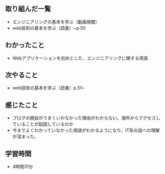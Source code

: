 ## 取り組んだ一覧
- エンジニアリングの基本を学ぶ（動画視聴）
- web技術の基本を学ぶ（読書）~p.50
## わかったこと
- Webアプリケーションを初めとした、エンジニアリングに関する用語
## 次やること
- web技術の基本を学ぶ（読書）p.51~
## 感じたこと
- ブログの開設がうまくいかなかった理由がわからない。海外からアクセスしていることが起因しているのか
- 今までよくわかっていなかった用語がわかるようになり、IT系の話への理解が深まった。
## 学習時間
- 4時間31分

